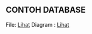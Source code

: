 ## CONTOH DATABASE
File: [Lihat](https://github.com/lerocha/chinook-database/raw/master/ChinookDatabase/DataSources/Chinook_Sqlite.sqlite)
Diagram : [Lihat](https://www.sqlitetutorial.net/wp-content/uploads/2018/03/sqlite-sample-database-diagram-color.pdf)